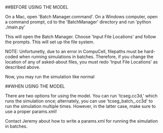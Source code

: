 ##BEFORE USING THE MODEL

On a Mac, open 'Batch Manager.command'. On a Windows computer, open a command prompt, cd to the 'BatchManager' directory and run 'python ./main.py'

This will open the Batch Manager. Choose 'Input File Locations' and follow the prompts. This will set up the file system.

NOTE: Unfortunetly, due to an error in CompuCell, filepaths must be hard-coded when running simulations in batches. Therefore, if you change the location of any of asked-about files, you must  redo 'Input File Locations' as described above.

Now, you may run the simulation like normal 

##WHEN USING THE MODEL

There are two options for using the model. You can run 'tcseg.cc3d,' which runs the simulation once; alternately, you can use 'tcseg_batch_.cc3d' to run the simulation multiple times. However, in the latter case, make sure to use a proper params.xml!

Contact Jeremy about how to write a params.xml for running the simulation in batches.